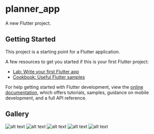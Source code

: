 # planner_app

A new Flutter project.

## Getting Started

This project is a starting point for a Flutter application.

A few resources to get you started if this is your first Flutter project:

- [Lab: Write your first Flutter app](https://docs.flutter.dev/get-started/codelab)
- [Cookbook: Useful Flutter samples](https://docs.flutter.dev/cookbook)

For help getting started with Flutter development, view the
[online documentation](https://docs.flutter.dev/), which offers tutorials,
samples, guidance on mobile development, and a full API reference.

## Gallery

![alt text](https://github.com/pablo384/Planner/blob/main/assets/planner.gif)
![alt text](https://github.com/pablo384/Planner/blob/main/assets/Simulator%20Screen%20Shot%20-%20iPhone%2014%20Pro%20Max%20-%202023-02-03%20at%2000.14.39.png)
![alt text](https://github.com/pablo384/Planner/blob/main/assets/Simulator%20Screen%20Shot%20-%20iPhone%2014%20Pro%20Max%20-%202023-02-03%20at%2000.14.48.png)
![alt text](https://github.com/pablo384/Planner/blob/main/assets/Simulator%20Screen%20Shot%20-%20iPhone%2014%20Pro%20Max%20-%202023-02-03%20at%2000.15.14.png)
![alt text](https://github.com/pablo384/Planner/blob/main/assets/Simulator%20Screen%20Shot%20-%20iPhone%2014%20Pro%20Max%20-%202023-02-03%20at%2000.15.21.png)
